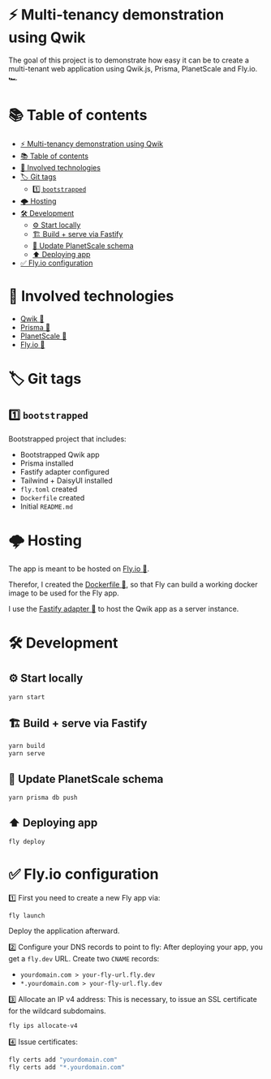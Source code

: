 # ⚡️ Multi-tenancy demonstration using Qwik

The goal of this project is to demonstrate how easy it can be
to create a multi-tenant web application using Qwik.js, Prisma,
PlanetScale and Fly.io. 🏎️

# 📚 Table of contents

<!-- TOC -->
* [⚡️ Multi-tenancy demonstration using Qwik](#-multi-tenancy-demonstration-using-qwik)
* [📚 Table of contents](#-table-of-contents)
* [📡 Involved technologies](#-involved-technologies)
* [🏷️ Git tags](#-git-tags)
  * [1️⃣ `bootstrapped`](#1-bootstrapped)
* [🌩️ Hosting](#-hosting)
* [🛠️ Development](#-development)
  * [⚙️ Start locally](#-start-locally)
  * [🏗️ Build + serve via Fastify](#-build--serve-via-fastify)
  * [💾 Update PlanetScale schema](#-update-planetscale-schema)
  * [⬆️ Deploying app](#-deploying-app)
* [✅ Fly.io configuration](#-flyio-configuration)
<!-- TOC -->

# 📡 Involved technologies
- [Qwik 🔗](https://qwik.builder.io/)
- [Prisma 🔗](https://www.prisma.io/)
- [PlanetScale 🔗](https://planetscale.com/)
- [Fly.io 🔗](https://fly.io)

# 🏷️ Git tags
## 1️⃣ `bootstrapped`

Bootstrapped project that includes:
- Bootstrapped Qwik app
- Prisma installed
- Fastify adapter configured
- Tailwind + DaisyUI installed
- `fly.toml` created
- `Dockerfile` created
- Initial `README.md`

# 🌩️ Hosting
The app is meant to be hosted on [Fly.io 🔗](https://fly.io).

Therefor, I created the [Dockerfile 🔗](/Dockerfile), so that Fly can build
a working docker image to be used for the Fly app.

I use the [Fastify adapter 🔗](https://qwik.builder.io/docs/deployments/node/#installation)
to host the Qwik app as a server instance.

# 🛠️ Development

## ⚙️ Start locally

```bash
yarn start
```

## 🏗️ Build + serve via Fastify

```bash
yarn build
yarn serve
```

## 💾 Update PlanetScale schema
```bash
yarn prisma db push
```

## ⬆️ Deploying app
```bash
fly deploy
```

# ✅ Fly.io configuration
1️⃣ First you need to create a new Fly app via:
```bash
fly launch
```

Deploy the application afterward.

2️⃣ Configure your DNS records to point to fly:
After deploying your app, you get a `fly.dev` URL.
Create two `CNAME` records:
- `yourdomain.com > your-fly-url.fly.dev`
- `*.yourdomain.com > your-fly-url.fly.dev`

3️⃣ Allocate an IP v4 address:
This is necessary, to issue an SSL certificate for the wildcard subdomains.
```bash
fly ips allocate-v4
```

4️⃣ Issue certificates:
```bash
fly certs add "yourdomain.com"
fly certs add "*.yourdomain.com"
```